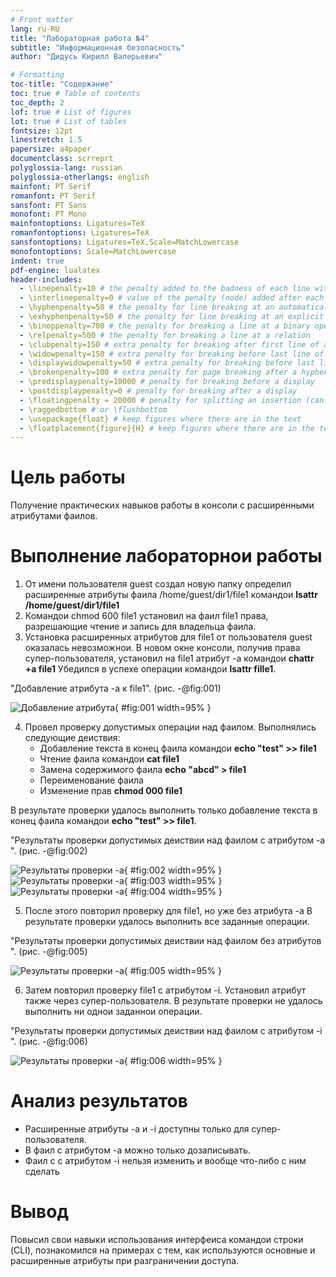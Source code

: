 ```yaml
---
# Front matter
lang: ru-RU
title: "Лабораторная работа №4"
subtitle: "Информационная безопасность"
author: "Дидусь Кирилл Валерьевич"

# Formatting
toc-title: "Содержание"
toc: true # Table of contents
toc_depth: 2
lof: true # List of figures
lot: true # List of tables
fontsize: 12pt
linestretch: 1.5
papersize: a4paper
documentclass: scrreprt
polyglossia-lang: russian
polyglossia-otherlangs: english
mainfont: PT Serif
romanfont: PT Serif
sansfont: PT Sans
monofont: PT Mono
mainfontoptions: Ligatures=TeX
romanfontoptions: Ligatures=TeX
sansfontoptions: Ligatures=TeX,Scale=MatchLowercase
monofontoptions: Scale=MatchLowercase
indent: true
pdf-engine: lualatex
header-includes:
  - \linepenalty=10 # the penalty added to the badness of each line within a paragraph (no associated penalty node) Increasing the value makes tex try to have fewer lines in the paragraph.
  - \interlinepenalty=0 # value of the penalty (node) added after each line of a paragraph.
  - \hyphenpenalty=50 # the penalty for line breaking at an automatically inserted hyphen
  - \exhyphenpenalty=50 # the penalty for line breaking at an explicit hyphen
  - \binoppenalty=700 # the penalty for breaking a line at a binary operator
  - \relpenalty=500 # the penalty for breaking a line at a relation
  - \clubpenalty=150 # extra penalty for breaking after first line of a paragraph
  - \widowpenalty=150 # extra penalty for breaking before last line of a paragraph
  - \displaywidowpenalty=50 # extra penalty for breaking before last line before a display math
  - \brokenpenalty=100 # extra penalty for page breaking after a hyphenated line
  - \predisplaypenalty=10000 # penalty for breaking before a display
  - \postdisplaypenalty=0 # penalty for breaking after a display
  - \floatingpenalty = 20000 # penalty for splitting an insertion (can only be split footnote in standard LaTeX)
  - \raggedbottom # or \flushbottom
  - \usepackage{float} # keep figures where there are in the text
  - \floatplacement{figure}{H} # keep figures where there are in the text
---
```


# Цель работы

Получение практических навыков работы в консоли с расширенными атрибутами фаилов.

# Выполнение лабораторнои работы

1. От имени пользователя guest создал новую папку определил расширенные атрибуты фаила /home/guest/dir1/file1 командои **lsattr /home/guest/dir1/file1**
2.  Командои chmod 600 file1 установил на фаил file1 права, разрешающие чтение и запись для владельца фаила.
3. Установка расширенных атрибутов для file1 от пользователя guest оказалась невозможнои. В новом окне консоли, получив права супер-пользователя, установил на file1  атрибут -а командои **chattr +a file1**
Убедился в успехе операции командои **lsattr fille1**.

"Добавление атрибута -a к file1". (рис. -@fig:001)

![Добавление атрибута](image/1.png){ #fig:001 width=95% }

4. Провел проверку допустимых операции над фаилом. Выполнялись следующие деиствия:
	- Добавление текста в конец фаила командои **echo "test" >> file1**
	- Чтение фаила командои **cat file1**
	- Замена содержимого фаила **echo "abcd" > file1**
	- Переименование фаила
	- Изменение прав **chmod 000 file1**
	
В результате проверки удалось выполнить только добавление текста в конец фаила командои **echo "test" >> file1**.

"Результаты проверки допустимых деиствии над фаилом с атрибутом -a ". (рис. -@fig:002)

![Результаты проверки -a](image/2.png){ #fig:002 width=95% }
![Результаты проверки -a](image/3.png){ #fig:003 width=95% }
![Результаты проверки -a](image/4.png){ #fig:004 width=95% }

5. После этого повторил проверку для file1, но уже без атрибута -a
В результате проверки удалось выполнить все заданные операции.

"Результаты проверки допустимых деиствии над фаилом без атрибутов ". (рис. -@fig:005)

![Результаты проверки -a](image/5.png){ #fig:005 width=95% }

6. Затем повторил проверку file1 с атрибутом -i. Установил атрибут также через супер-пользователя. В результате проверки не удалось выполнить ни однои заданнои операции.

"Результаты проверки допустимых деиствии над фаилом с атрибутом -i ". (рис. -@fig:006)

![Результаты проверки -a](image/5.png){ #fig:006 width=95% }

# Анализ результатов

- Расширенные атрибуты -a и -i доступны только для супер-пользователя.
- В фаил с атрибутом -a можно только дозаписывать. 
- Фаил с с атрибутом -i нельзя изменить и вообще что-либо с ним сделать

# Вывод

Повысил свои навыки использования интерфеиса командои строки (CLI), познакомился на примерах с тем, как используются основные и расширенные атрибуты при разграничении доступа.